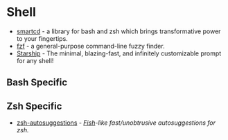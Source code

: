 # Shell
* [smartcd](https://github.com/cxreg/smartcd) - a library for bash and zsh which brings transformative power to your fingertips.
* [fzf](https://github.com/junegunn/fzf) - a general-purpose command-line fuzzy finder.
* [Starship](https://starship.rs/) - The minimal, blazing-fast, and infinitely customizable prompt for any shell!

## Bash Specific

## Zsh Specific
* [zsh-autosuggestions](https://github.com/zsh-users/zsh-autosuggestions) - _[Fish](http://fishshell.com/)-like fast/unobtrusive autosuggestions for zsh._
<!--stackedit_data:
eyJoaXN0b3J5IjpbLTExMjk2NTUzMzldfQ==
-->